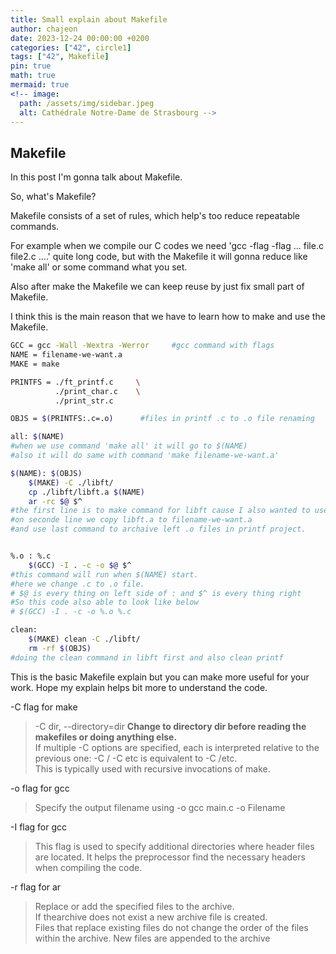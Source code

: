 ```yaml
---
title: Small explain about Makefile
author: chajeon
date: 2023-12-24 00:00:00 +0200
categories: ["42", circle1]
tags: ["42", Makefile]
pin: true
math: true
mermaid: true
<!-- image:
  path: /assets/img/sidebar.jpeg
  alt: Cathédrale Notre-Dame de Strasbourg -->
---
```

## Makefile
In this post I'm gonna talk about Makefile.

So, what's Makefile?

Makefile consists of a set of rules, which help's too reduce repeatable commands.

For example when we compile our C codes we need 'gcc -flag -flag ... file.c file2.c ....' quite long code, but with the Makefile it will gonna reduce like 'make all' or some command what you set. 

Also after make the Makefile we can keep reuse by just fix small part of Makefile.

I think this is the main reason that we have to learn how to make and use the Makefile.

```bash
GCC = gcc -Wall -Wextra -Werror     #gcc command with flags
NAME = filename-we-want.a
MAKE = make

PRINTFS = ./ft_printf.c		\
		  ./print_char.c	\
		  ./print_str.c

OBJS = $(PRINTFS:.c=.o)      #files in printf .c to .o file renaming

all: $(NAME)        
#when we use command 'make all' it will go to $(NAME)
#also it will do same with command 'make filename-we-want.a'

$(NAME): $(OBJS)
	$(MAKE) -C ./libft/
	cp ./libft/libft.a $(NAME)
	ar -rc $@ $^
#the first line is to make command for libft cause I also wanted to use my codes in libft project. so generate libft.a file with first line.
#on seconde line we copy libft.a to filename-we-want.a
#and use last command to archaive left .o files in printf project.


%.o : %.c
	$(GCC) -I . -c -o $@ $^
#this command will run when $(NAME) start.
#here we change .c to .o file.
# $@ is every thing on left side of : and $^ is every thing right
#So this code also able to look like below
# $(GCC) -I . -c -o %.o %.c

clean: 
	$(MAKE) clean -C ./libft/
	rm -rf $(OBJS)
#doing the clean command in libft first and also clean printf

```

This is the basic Makefile explain but you can make more useful for your work.
Hope my explain helps bit more to understand the code.

-C flag for make
> -C dir, --directory=dir 
> **Change to directory dir before reading the makefiles or doing anything else.**  
> If multiple -C options are specified, each is interpreted relative to the previous one: -C / -C etc is equivalent to -C /etc.  
> This is typically used with recursive invocations of make.

-o flag for gcc
> Specify the output filename using -o
> gcc main.c -o Filename

-I flag for gcc
>This flag is used to specify additional directories where header files are located. It helps the preprocessor find the necessary headers when compiling the code.

-r flag for ar
>Replace or add the specified files to the archive.  
>If thearchive does not exist a new archive file is created.  
>Files that replace existing files do not change the order of the files within the archive.  New files are appended to the archive